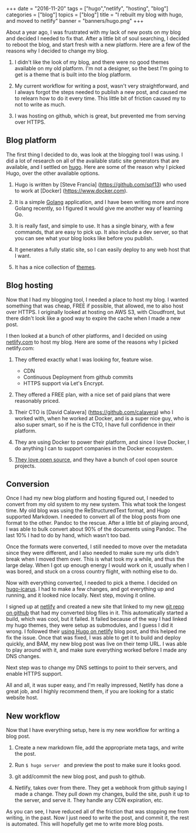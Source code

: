 +++
date = "2016-11-20"
tags = ["hugo","netlify", "hosting", "blog"]
categories = ["blog"]
topics = ["blog"]
title = "I rebuilt my blog with hugo, and moved to netlify"
banner = "banners/hugo.png"
+++

About a year ago, I was frustrated with my lack of new posts on my blog and decided I needed to fix that. After a little bit of soul searching, I decided to reboot the blog, and start fresh with a new platform. Here are a few of the reasons why I decided to change my blog.

1. I didn't like the look of my blog, and there were no good themes available on my old platform. I'm not a designer, so the best I'm going to get is a theme that is built into the blog platform.

2. My current workflow for writing a post, wasn't very straightforward, and I always forgot the steps needed to publish a new post, and caused me to relearn how to do it every time. This little bit of friction caused my to not to write as much.

3. I was hosting on github, which is great, but prevented me from serving over HTTPS.

## Blog platform

The first thing I decided to do, was look at the blogging tool I was using. I did a lot of research on all of the available static site generators that are available, and I settled on [hugo](https://gohugo.io). Here are some of the reason why I picked Hugo, over the other available options.

1. Hugo is written by [Steve Francia] (https://github.com/spf13) who used to work at [Docker] (https://www.docker.com).

2. It is a simple [Golang](https://golang.org/) application, and I have been writing more and more Golang recently, so I figured it would give me another way of learning Go.

3. It is really fast, and simple to use. It has a single binary, with a few commands, that are easy to pick up. It also include a dev server, so that you can see what your blog looks like before you publish.

4. It generates a fully static site, so I can easily deploy to any web host that I want.

5. It has a nice collection of [themes](http://themes.gohugo.io/).

## Blog hosting

Now that I had my blogging tool, I needed a place to host my blog. I wanted something that was cheap, FREE if possible, that allowed, me to also host over HTTPS. I originally looked at hosting on AWS S3, with Cloudfront, but there didn't look like a good way to expire the cache when I made a new post.

I then looked at a bunch of other platforms, and I decided on using [netlify.com](https://www.netlify,com) to host my blog. Here are some of the reasons why I picked netlify.com:

1. They offered exactly what I was looking for, feature wise.
    - CDN
    - Continuous Deployment from github commits
    - HTTPS support via Let's Encrypt.

2. They offered a FREE plan, with a nice set of paid plans that were reasonably priced.

3. Their CTO is [David Calavera] (https://github.com/calavera) who I worked with, when he worked at Docker, and is a super nice guy, who is also super smart, so if he is the CTO, I have full confidence in their platform.

4. They are using Docker to power their platform, and since I love Docker, I do anything I can to support companies in the Docker ecosystem.

5. [They love open source](https://www.netlify.com/open-source/), and they have a bunch of cool open source projects.

## Conversion
Once I had my new blog platform and hosting figured out, I needed to convert from my old system to my new system. This what took the longest time. My old blog was using the ReStructuredText format, and Hugo supported Markdown. I needed to convert all of the blog posts from one format to the other. Pandoc to the rescue. After a little bit of playing around, I was able to bulk convert about 90% of the documents using Pandoc. The last 10% I had to do by hand, which wasn't too bad.

Once the formats were converted, I still needed to move over the metadata since they were different, and I also needed to make sure my urls didn't break when I moved them over. This is what took my a while, and thus the large delay. When I got up enough energy I would work on it, usually when I was bored, and stuck on a cross country flight, with nothing else to do.

Now with everything converted, I needed to pick a theme. I decided on [hugo-icarus](https://github.com/digitalcraftsman/hugo-icarus-theme). I had to make a few changes, and got everything up and running, and it looked nice locally. Next step, moving it online.

I signed up at [netlify](https://www.netlify,com) and created a new site that linked to my new [git repo on github](https://github.com/kencochrane/kencochrane.net) that had my converted blog files in it. This automatically started a build, which was cool, but it failed. It failed because of the way I had linked my hugo themes, they were setup as submodules, and I guess I did it wrong. I followed their [using Hugo on netlify](https://www-redirects.netlify.com/blog/2015/10/06/a-step-by-step-guide-hugo-on-netlify) blog post, and this helped me fix the issue. Once that was fixed, I was able to get it to build and deploy quickly, and BAM, my new blog post was live on their temp URL. I was able to play around with it, and make sure everything worked before I made any DNS changes.

Next step was to change my DNS settings to point to their servers, and enable HTTPS support.

All and all, it was super easy, and I'm really impressed, Netlify has done a great job, and I highly recommend them, if you are looking for a static website host.

## New workflow
Now that I have everything setup, here is my new workflow for writing a blog post.

1. Create a new markdown file, add the appropriate meta tags, and write the post.

2. Run ```$ hugo server ``` and preview the post to make sure it looks good.

3. git add/commit the new blog post, and push to github.

4. Netlify, takes over from there. They get a webhook from github saying I made a change. They pull down my changes, build the site, push it up to the server, and serve it. They handle any CDN expiration, etc.

As you can see, I have reduced all of the friction that was stopping me from writing, in the past. Now I just need to write the post, and commit it, the rest is automated. This will hopefully get me to write more blog posts.

